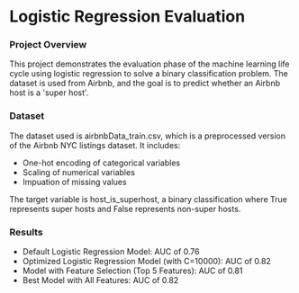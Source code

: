 # Logistic Regression Evaluation

### Project Overview

This project demonstrates the evaluation phase of the machine learning life cycle using logistic regression to solve a binary classification problem. The dataset is used from Airbnb, and the goal is to predict whether an Airbnb host is a 'super host'.

### Dataset

The dataset used is airbnbData_train.csv, which is a preprocessed version of the Airbnb NYC listings dataset. It includes:
- One-hot encoding of categorical variables
- Scaling of numerical variables
- Impuation of missing values

The target variable is host_is_superhost, a binary classification where True represents super hosts and False represents non-super hosts.

### Results

- Default Logistic Regression Model: AUC of 0.76
- Optimized Logistic Regression Model (with C=10000): AUC of 0.82
- Model with Feature Selection (Top 5 Features): AUC of 0.81
- Best Model with All Features: AUC of 0.82